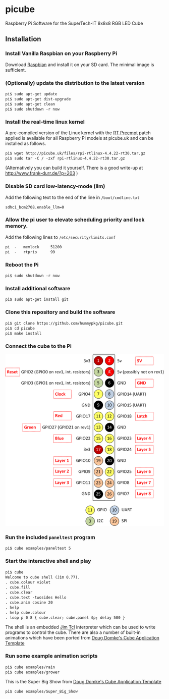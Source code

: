 # picube
Raspberry Pi Software for the SuperTech-IT 8x8x8 RGB LED Cube

## Installation

### Install Vanilla Raspbian on your Raspberry Pi

Download [Raspbian](https://www.raspberrypi.org/downloads/raspbian/)
and install it on your SD card. The minimal image is sufficient.

### (Optionally) update the distribution to the latest version

```console
pi$ sudo apt-get update
pi$ sudo apt-get dist-upgrade
pi$ sudo apt-get clean
pi$ sudo shutdown -r now
```

### Install the real-time linux kernel

A pre-compiled version of the Linux kernel with the
[RT Preempt](https://rt.wiki.kernel.org/index.php/Main_Page)
patch applied is available for all Raspberry Pi models at picube.uk and
can be installed as follows.

```console
pi$ wget http://picube.uk/files/rpi-rtlinux-4.4.22-rt30.tar.gz
pi$ sudo tar -C / -zxf rpi-rtlinux-4.4.22-rt30.tar.gz
```

(Alternatively you can build it yourself. There is a good write-up at
http://www.frank-durr.de/?p=203 )

### Disable SD card low-latency-mode (llm)

Add the following text to the end of the line in `/boot/cmdline.txt`

```
sdhci_bcm2708.enable_llm=0
```

### Allow the pi user to elevate scheduling priority and lock memory.

Add the following lines to `/etc/security/limits.conf`

```
pi	-	memlock		51200
pi	-	rtprio		99
```

### Reboot the Pi

```console
pi$ sudo shutdown -r now
```

### Install additional software

```console
pi$ sudo apt-get install git
```

### Clone this repository and build the software

```console
pi$ git clone https://github.com/hummypkg/picube.git
pi$ cd picube
pi$ make install
```

### Connect the cube to the Pi

![Pinout](/doc/GPIO.png)

### Run the included `paneltest` program

```console
pi$ cube examples/paneltest 5
```

### Start the interactive shell and play

```console
pi$ cube
Welcome to cube shell (Jim 0.77).
. cube.colour violet
. cube.fill
. cube.clear
. cube.text -twosides Hello
. cube.anim cosine 20
. help
. help cube.colour
. loop p 0 8 { cube.clear; cube.panel $p; delay 500 }
```

The shell is an embedded
[Jim Tcl](http://jim.tcl.tk/fossil/doc/trunk/Tcl_shipped.html) interpreter
which can be used to write programs to control the cube. There are also a
number of built-in animations which have been ported from 
[Doug Domke's Cube Application Template](http://d2-webdesign.com/cube)

### Run some example animation scripts

```console
pi$ cube examples/rain
pi$ cube examples/grower
```

This is the Super Big Show from 
[Doug Domke's Cube Application Template](http://d2-webdesign.com/cube)

```console
pi$ cube examples/Super_Big_Show
```

